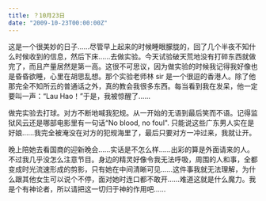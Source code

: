 ```yaml
---
title: ？10月23日
date: "2009-10-23T00:00:00Z"
---
```


这是一个很美妙的日子……尽管早上起来的时候睡眼朦胧的，回了几个半夜不知什么时候收到的信息，然后下床……去做实验。今天试验破天荒地没有打碎东西就做完了，而且产量居然是第一高。这很不可思议，因为做实验的时候我记得我好像也是昏昏欲睡，心里在胡思乱想。那个实验老师林 sir 是一个很逗的香港人。除了他那完全不知所云的普通话之外，真的教会我很多东西。每当看到我在发呆，他一定要叫一声：“Lau Hao！”于是，我被惊醒了……

做完实验去打球。对方不断地喊我犯规。从一开始的无语到最后笑而不语。记得监狱风云还是哪部电影里有一句话“No blood, no foul". 只能说这些广东男人实在是好娘……我完全被淹没在对方的犯规海里了，最后只要对方一冲过来，我就让开。

晚上陪她去看国商的迎新晚会……实话是不怎么样……出彩的算是外面请来的人。不过我几乎没怎么注意节目。身边的精灵好像令我无法呼吸，周围的人和事，全都变成时光流速形成的剪影，只有她在中间清晰可见……这件事我就无法理解，为什么跟其他女生可以说个不停，面对她时连口都不敢开……难道这就是什么魔力。我是个有神论者，所以请把这一切归于神的作用吧……
